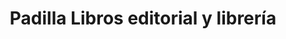 ---
title: "Padilla Libros editorial y librería"
url: /sevilla/padilla-libros-editorial-y-libreria/
shop: libros
---